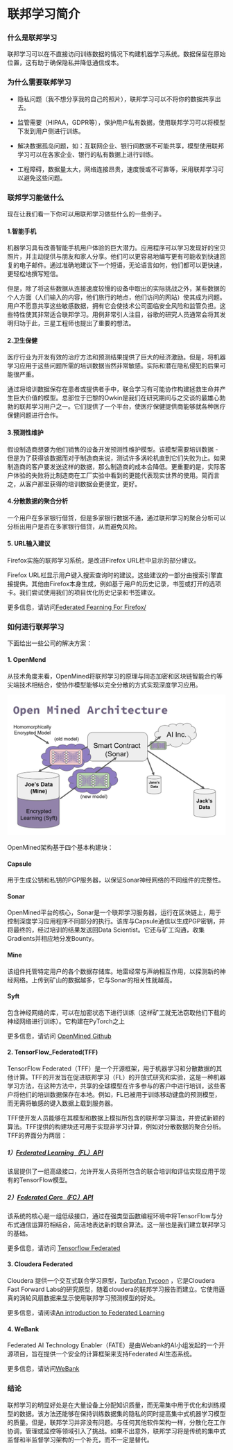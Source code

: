 # 联邦学习简介

### 什么是联邦学习

联邦学习可以在不直接访问训练数据的情况下构建机器学习系统。数据保留在原始位置，这有助于确保隐私并降低通信成本。

### 为什么需要联邦学习

* 隐私问题（我不想分享我的自己的照片），联邦学习可以不将你的数据共享出去。

* 监管需要（HIPAA，GDPR等），保护用户私有数据，使用联邦学习可以将模型下发到用户侧进行训练。

* 解决数据孤岛问题，如：互联网企业、银行间数据不可能共享，模型使用联邦学习可以在各家企业、银行的私有数据上进行训练。

* 工程障碍，数据量太大，网络连接昂贵，速度慢或不可靠等，采用联邦学习可以避免这些问题。

### 联邦学习能做什么

现在让我们看一下你可以用联邦学习做些什么的一些例子。

#### 1.智能手机
机器学习具有改善智能手机用户体验的巨大潜力。应用程序可以学习发现好的宝贝照片，并主动提供与朋友和家人分享。他们可以更容易地编写更有可能收到快速回复的电子邮件。通过准确地建议下一个短语，无论语言如何，他们都可以更快速，更轻松地撰写短信。

但是，除了将这些数据从连接速度较慢的设备中取出的实际挑战之外，某些数据的个人方面（人们输入的内容，他们旅行的地点，他们访问的网站）使其成为问题。用户不愿意共享这些敏感数据，拥有它会使技术公司面临安全风险和监管负担。这些特性使其非常适合联邦学习。用例非常引人注目，谷歌的研究人员通常会将其发明归功于此，三星工程师也提出了重要的想法。

#### 2.卫生保健
医疗行业为开发有效的治疗方法和预测结果提供了巨大的经济激励。但是，将机器学习应用于这些问题所需的培训数据当然非常敏感。实际和潜在隐私侵犯的后果可能很严重。

通过将培训数据保存在患者或提供者手中，联合学习有可能协作构建拯救生命并产生巨大价值的模型。总部位于巴黎的Owkin是我们在研究期间与之交谈的最雄心勃勃的联邦学习用户之一。它们提供了一个平台，使医疗保健提供商能够就各种医疗保健问题进行合作。

#### 3.预测性维护
假设制造商想要为他们销售的设备开发预测性维护模型。该模型需要培训数据 - 但是为了获得该数据而对于制造商来说，测试许多涡轮机直到它们失败为止。如果制造商的客户要发送这样的数据，那么制造商的成本会降低。更重要的是，实际客户体验的失败将比制造商在工厂实验中看到的更能代表现实世界的使用。简而言之，从客户那里获得的培训数据会更便宜，更好。

#### 4.分散数据的聚合分析
一个用户在多家银行借贷，但是多家银行数据不通，通过联邦学习的聚合分析可以分析出用户是否在多家银行借贷，从而避免风险。

#### 5. URL输入建议

Firefox实施的联邦学习系统，是改进Firefox URL栏中显示的部分建议。

Firefox URL栏显示用户键入搜索查询时的建议。这些建议的一部分由搜索引擎直接提供。其他由Firefox本身生成，例如基于用户的历史记录，书签或打开的选项卡。我们尝试使用我们的项目优化历史记录和书签建议。

更多信息，请访问[Federated Fearning For Firefox/](https://florian.github.io/federated-learning-firefox/)

### 如何进行联邦学习

下面给出一些公司的解决方案：

#### 1. OpenMend

从技术角度来看，OpenMined将联邦学习的原理与同态加密和区块链智能合约等尖端技术相结合，使协作模型能够以完全分散的方式实现深度学习应用。

![Open-Mined-Architecture](../img/openmind-architecture.jpg)

OpenMined架构基于四个基本构建块：

#### Capsule

用于生成公钥和私钥的PGP服务器，以保证Sonar神经网络的不同组件的完整性。

#### Sonar

OpenMined平台的核心，Sonar是一个联邦学习服务器，运行在区块链上，用于控制深度学习应用程序不同部分的执行。该库与Capsule通信以生成PGP密钥，并将最终的，经过培训的结果发送回Data Scientist。它还与矿工沟通，收集Gradients并相应地分发Bounty。

#### Mine
该组件托管特定用户的各个数据存储库。地雷经常与声纳相互作用，以探测新的神经网络。上传到矿山的数据越多，它与Sonar的相关性就越高。

#### Syft

包含神经网络的库，可以在加密状态下进行训练（这样矿工就无法窃取他们下载的神经网络进行训练）。它构建在PyTorch之上

更多信息，请访问 [OpenMined Github](https://github.com/openmined/pysyft)

#### 2. TensorFlow_Federated(TFF)

TensorFlow Federated（TFF）是一个开源框架，用于机器学习和分散数据的其他计算。TFF的开发旨在促进联邦学习（FL）的开放式研究和实验，这是一种机器学习方法，在这种方法中，共享的全球模型在许多参与的客户中进行培训，这些客户将他们的培训数据保存在本地。例如，FL已被用于训练移动键盘的预测模型，而无需将敏感的键入数据上载到服务器。

TFF使开发人员能够在其模型和数据上模拟所包含的联邦学习算法，并尝试新颖的算法。TFF提供的构建块还可用于实现非学习计算，例如对分散数据的聚合分析。TFF的界面分为两层：


##### 1）[Federated Learning（FL）API](https://www.tensorflow.org/federated/federated_learning)
该层提供了一组高级接口，允许开发人员将所包含的联合培训和评估实现应用于现有的TensorFlow模型。

##### 2）[Federated Core（FC）API](https://www.tensorflow.org/federated/federated_core)
该系统的核心是一组低级接口，通过在强类型函数编程环境中将TensorFlow与分布式通信运算符相结合，简洁地表达新的联合算法。这一层也是我们建立联邦学习的基础。

更多信息，请访问 [Tensorflow Federated](https://www.tensorflow.org/federated)

#### 3. Cloudera Federated

Cloudera 提供一个交互式联合学习原型，[Turbofan Tycoon](https://turbofan.fastforwardlabs.com/)
，它是Cloudera Fast Forward Labs的研究原型，随着cloudera的联邦学习报告而建立。它使用逼真的涡轮风扇数据来显示使用联邦学习预测模型的好处。

更多信息，请阅读[An introduction to Federated Learning](http://vision.cloudera.com/an-introduction-to-federated-learning/)

#### 4. WeBank

Federated AI Technology Enabler（FATE）是由Webank的AI小组发起的一个开源项目，旨在提供一个安全的计算框架来支持Federated AI生态系统。

更多信息，请访问[WeBank](https://www.fedai.org/)

### 结论

联邦学习的明显好处是在大量设备上分配知识质量，而无需集中用于优化和训练模型的数据。该方法还能够在保持训练数据集的隐私的同时提高集中式机器学习模型的质量。但是，联邦学习并非没有问题。与任何其他软件架构一样，分散化在工作协调，管理或监控等领域引入了挑战。如果不出意外，联邦学习将是传统的集中式监督和半监督学习架构的一个补充，而不一定是替代。
